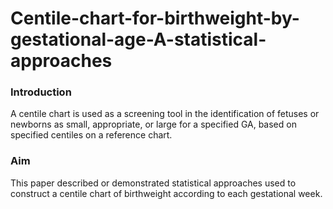 # Centile-chart-for-birthweight-by-gestational-age-A-statistical-approaches
### Introduction
A centile chart is used as a screening tool in the identification of fetuses or newborns as small, appropriate, or large for a specified GA, based on specified centiles on a reference chart.  

### Aim
This paper described or demonstrated statistical approaches used to construct a centile chart of birthweight according to each gestational week.

